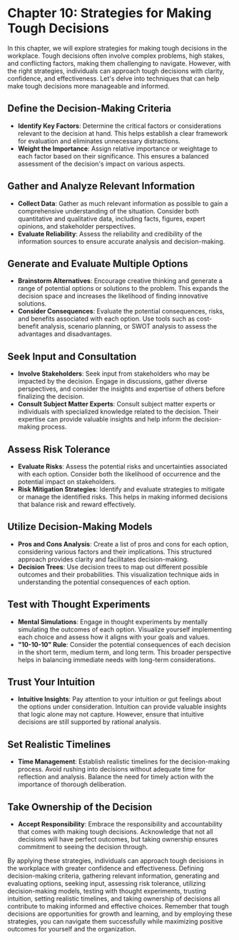 Chapter 10: Strategies for Making Tough Decisions
=================================================

In this chapter, we will explore strategies for making tough decisions in the workplace. Tough decisions often involve complex problems, high stakes, and conflicting factors, making them challenging to navigate. However, with the right strategies, individuals can approach tough decisions with clarity, confidence, and effectiveness. Let's delve into techniques that can help make tough decisions more manageable and informed.

Define the Decision-Making Criteria
-----------------------------------

* **Identify Key Factors**: Determine the critical factors or considerations relevant to the decision at hand. This helps establish a clear framework for evaluation and eliminates unnecessary distractions.
* **Weight the Importance**: Assign relative importance or weightage to each factor based on their significance. This ensures a balanced assessment of the decision's impact on various aspects.

Gather and Analyze Relevant Information
---------------------------------------

* **Collect Data**: Gather as much relevant information as possible to gain a comprehensive understanding of the situation. Consider both quantitative and qualitative data, including facts, figures, expert opinions, and stakeholder perspectives.
* **Evaluate Reliability**: Assess the reliability and credibility of the information sources to ensure accurate analysis and decision-making.

Generate and Evaluate Multiple Options
--------------------------------------

* **Brainstorm Alternatives**: Encourage creative thinking and generate a range of potential options or solutions to the problem. This expands the decision space and increases the likelihood of finding innovative solutions.
* **Consider Consequences**: Evaluate the potential consequences, risks, and benefits associated with each option. Use tools such as cost-benefit analysis, scenario planning, or SWOT analysis to assess the advantages and disadvantages.

Seek Input and Consultation
---------------------------

* **Involve Stakeholders**: Seek input from stakeholders who may be impacted by the decision. Engage in discussions, gather diverse perspectives, and consider the insights and expertise of others before finalizing the decision.
* **Consult Subject Matter Experts**: Consult subject matter experts or individuals with specialized knowledge related to the decision. Their expertise can provide valuable insights and help inform the decision-making process.

Assess Risk Tolerance
---------------------

* **Evaluate Risks**: Assess the potential risks and uncertainties associated with each option. Consider both the likelihood of occurrence and the potential impact on stakeholders.
* **Risk Mitigation Strategies**: Identify and evaluate strategies to mitigate or manage the identified risks. This helps in making informed decisions that balance risk and reward effectively.

Utilize Decision-Making Models
------------------------------

* **Pros and Cons Analysis**: Create a list of pros and cons for each option, considering various factors and their implications. This structured approach provides clarity and facilitates decision-making.
* **Decision Trees**: Use decision trees to map out different possible outcomes and their probabilities. This visualization technique aids in understanding the potential consequences of each option.

Test with Thought Experiments
-----------------------------

* **Mental Simulations**: Engage in thought experiments by mentally simulating the outcomes of each option. Visualize yourself implementing each choice and assess how it aligns with your goals and values.
* **"10-10-10" Rule**: Consider the potential consequences of each decision in the short term, medium term, and long term. This broader perspective helps in balancing immediate needs with long-term considerations.

Trust Your Intuition
--------------------

* **Intuitive Insights**: Pay attention to your intuition or gut feelings about the options under consideration. Intuition can provide valuable insights that logic alone may not capture. However, ensure that intuitive decisions are still supported by rational analysis.

Set Realistic Timelines
-----------------------

* **Time Management**: Establish realistic timelines for the decision-making process. Avoid rushing into decisions without adequate time for reflection and analysis. Balance the need for timely action with the importance of thorough deliberation.

Take Ownership of the Decision
------------------------------

* **Accept Responsibility**: Embrace the responsibility and accountability that comes with making tough decisions. Acknowledge that not all decisions will have perfect outcomes, but taking ownership ensures commitment to seeing the decision through.

By applying these strategies, individuals can approach tough decisions in the workplace with greater confidence and effectiveness. Defining decision-making criteria, gathering relevant information, generating and evaluating options, seeking input, assessing risk tolerance, utilizing decision-making models, testing with thought experiments, trusting intuition, setting realistic timelines, and taking ownership of decisions all contribute to making informed and effective choices. Remember that tough decisions are opportunities for growth and learning, and by employing these strategies, you can navigate them successfully while maximizing positive outcomes for yourself and the organization.
